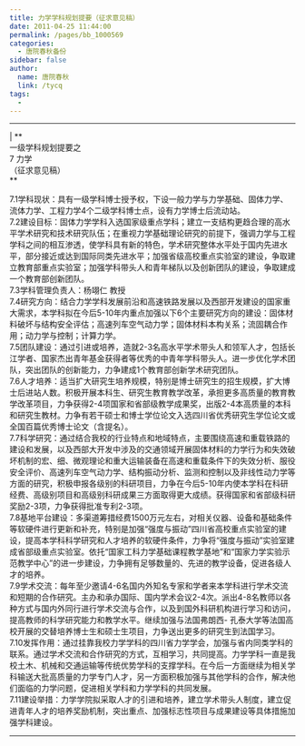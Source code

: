 ```yaml
---
title: 力学学科规划提要（征求意见稿）
date: 2011-04-25 11:44:00
permalink: /pages/bb_1000569
categories: 
  - 唐院春秋备份
sidebar: false
author: 
  name: 唐院春秋
  link: /tycq
tags: 
  - 
---
```


* * *

  
|  **  
一级学科规划提要之  
7 力学  
（征求意见稿）  
**  
  
7.1学科现状：具有一级学科博士授予权，下设一般力学与力学基础、固体力学、流体力学、工程力学4个二级学科博士点，设有力学博士后流动站。  
7.2建设目标：固体力学学科入选国家级重点学科；建立一支结构更趋合理的高水平学术研究和技术研究队伍；在重视力学基础理论研究的前提下，强调力学与工程学科之间的相互渗透，使学科具有新的特色，学术研究整体水平处于国内先进水平，部分接近或达到国际同类先进水平；加强省级高校重点实验室的建设，争取建立教育部重点实验室；加强学科带头人和青年梯队以及创新团队的建设，争取建成一个教育部创新团队。  
7.3学科管理负责人：杨翊仁 教授  
7.4研究方向：结合力学学科发展前沿和高速铁路发展以及西部开发建设的国家重大需求，本学科拟在今后5-10年内重点加强以下6个主要研究方向的建设：固体材料破坏与结构安全评估；高速列车空气动力学；固体材料本构关系；流固耦合作用；动力学与控制；计算力学。  
7.5团队建设：通过引进或培养，造就2-3名高水平学术带头人和领军人才，包括长江学者、国家杰出青年基金获得者等优秀的中青年学科带头人。进一步优化学术团队，突出团队的创新能力，力争建成1个教育部创新学术研究团队。  
7.6人才培养：适当扩大研究生培养规模，特别是博士研究生的招生规模，扩大博士后进站人数。积极开展本科生、研究生教育教学改革，承担更多高质量的教育教学改革项目，力争获得2-4项国家和省部级教学成果奖，出版2-4本高质量的本科和研究生教材。力争有若干硕士和博士学位论文入选四川省优秀研究生学位论文或全国百篇优秀博士论文（含提名）。  
7.7科学研究：通过结合我校的行业特点和地域特点，主要围绕高速和重载铁路的建设和发展，以及西部大开发中涉及的交通领域开展固体材料的力学行为和失效破坏机制的宏、细、微观理论和重大运输装备在高速和重载条件下的失效分析、服役安全评价、高速列车空气动力学、结构振动分析、监测和控制以及非线性动力学等方面的研究，积极申报各级别的科研项目，力争在今后5-10年内使本学科在科研经费、高级别项目和高级别科研成果三方面取得更大成绩。获得国家和省部级科研奖励2-3项，力争获得批准专利2-3项。  
7.8基地平台建设：多渠道筹措经费1500万元左右，对相关仪器、设备和基础条件等软硬件进行更新和补充，特别是加强“强度与振动”四川省高校重点实验室的建设，提高本学科科学研究和人才培养的软硬件条件，力争将“强度与振动”实验室建成省部级重点实验室。依托“国家工科力学基础课程教学基地”和“国家力学实验示范教学中心”的进一步建设，力争拥有足够数量的、先进的教学设备，促进各级人才的培养。  
7.9学术交流：每年至少邀请4-6名国内外知名专家和学者来本学科进行学术交流和短期的合作研究。主办和承办国际、国内学术会议2-4次。派出4-8名教师以各种方式与国内外同行进行学术交流与合作，以及到国外科研机构进行学习和访问，提高教师的科学研究能力和教学水平。继续加强与法国弗朗西-
孔泰大学等法国高校开展的交替培养博士生和硕士生项目，力争送出更多的研究生到法国学习。  
7.10发挥作用：通过挂靠我校力学学科的四川省力学学会，加强与省内同类学科的联系。通过学术交流和合作研究的方式，互相学习，共同提高。力学学科一直是我校土木、机械和交通运输等传统优势学科的支撑学科。在今后一方面继续为相关学科输送大批高质量的力学专门人才，另一方面积极加强与其他学科的合作，解决他们面临的力学问题，促进相关学科和力学学科的共同发展。  
7.11建设举措：力学学院拟采取人才的引进和培养，建立学术带头人制度，建立促进青年人才的培养奖励机制，突出重点、加强标志性项目与成果建设等具体措施加强学科建设。  
  
  
---